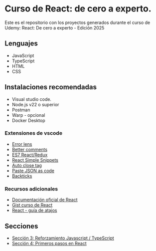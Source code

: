 # Curso de React: de cero a experto.

Este es el repositorio con los proyectos generados durante el curso de Udemy:
React: De cero a experto - Edición 2025

## Lenguajes

- JavaScript
- TypeScript
- HTML
- CSS

## Instalaciones recomendadas

- Visual studio code.
- Node.js v22 o superior
- Postman
- Warp - opcional
- Docker Desktop

### Extensiones de vscode

- [Error lens](https://marketplace.visualstudio.com/items?itemName=usernamehw.errorlens)
- [Better comments](https://marketplace.visualstudio.com/items?itemName=aaron-bond.better-comments)
- [ES7 React/Redux](https://marketplace.visualstudio.com/items?itemName=dsznajder.es7-react-js-snippets)
- [React Simple Snippets](https://marketplace.visualstudio.com/items?itemName=burkeholland.simple-react-snippets)
- [Auto close tag](https://marketplace.visualstudio.com/items?itemName=formulahendry.auto-close-tag)
- [Paste JSON as code](https://marketplace.visualstudio.com/items?itemName=quicktype.quicktype)
- [Backticks](https://marketplace.visualstudio.com/items?itemName=fractalbrew.backticks)

### Recursos adicionales

- [Documentación oficial de React](https://react.dev/learn)
- [Gist curso de React](https://gist.github.com/Klerith/babd55ca1526ac882882888f75de208f)
- [React - guía de atajos](https://github.com/Klerith/mas-talento/blob/main/react/react-cheatsheet.pdf)

## Secciones

- [Sección 3: Reforzamiento Javascript / TypeScript](./seccion_03/index.md)
- [Sección 4: Primeros pasos en React](./seccion_04/index.md)
